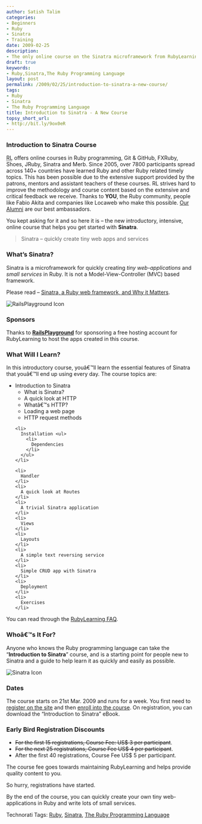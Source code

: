 ```yaml
---
author: Satish Talim
categories:
- Beginners
- Ruby
- Sinatra
- Training
date: 2009-02-25
description:
- The only online course on the Sinatra microframework from RubyLearning.
draft: true
keywords:
- Ruby,Sinatra,The Ruby Programming Language
layout: post
permalink: /2009/02/25/introduction-to-sinatra-a-new-course/
tags:
- Ruby
- Sinatra
- The Ruby Programming Language
title: Introduction to Sinatra - A New Course
topsy_short_url:
- http://bit.ly/9ox0eR
---
```


<div>
  <h3>
    Introduction to Sinatra Course
  </h3>
  
  <p class="update">
    <abbr title="RubyLearning">RL</abbr> offers online courses in Ruby programming, Git & GitHub, FXRuby, Shoes, JRuby, Sinatra and Merb. Since 2005, over 7800 participants spread across 140+ countries have learned Ruby and other Ruby related timely topics. This has been possible due to the extensive support provided by the patrons, mentors and assistant teachers of these courses. RL strives hard to improve the methodology and course content based on the extensive and critical feedback we receive. Thanks to <strong>YOU</strong>, the Ruby community, people like Fabio Akita and companies like Locaweb who make this possible. <a href="http://rubylearning.com/other/testimonials.html">Our Alumni</a> are our best ambassadors.
  </p>
  
  <p>
    <span class="drop_cap">Y</span>ou kept asking for it and so here it is &#8211; the new introductory, intensive, online course that helps you get started with <strong>Sinatra</strong>.
  </p>
  
  <blockquote class="right">
    <p>
      Sinatra &#8211; quickly create tiny web apps and services
    </p>
  </blockquote>
  
  <h3>
    What&#8217;s Sinatra?
  </h3>
  
  <p>
    Sinatra is a microframework for quickly creating <em>tiny web-applications</em> and <em>small services</em> in Ruby. It is not a Model-View-Controller (MVC) based framework.
  </p>
  
  <p>
    Please read &#8211; <a href="http://deadprogrammersociety.blogspot.com/2007/10/sinatra-ruby-web-framework-and-why-it.html">Sinatra, a Ruby web framework, and Why it Matters</a>.
  </p>
  
  <p>
    <img class="alignright" src="http://rubylearning.com/images/rplogo.png" alt="RailsPlayground Icon" title="RailsPlayground for Rails Hosting Solutions" />
  </p>
  
  <h3>
    Sponsors
  </h3>
  
  <p>
    Thanks to <a href="http://railsplayground.com/"><strong>RailsPlayground</strong></a> for sponsoring a free hosting account for RubyLearning to host the apps created in this course.
  </p>
  
  <h3>
    What Will I Learn?
  </h3>
  
  <p>
    In this introductory course, youâ€™ll learn the essential features of Sinatra that youâ€™ll end up using every day. The course topics are:
  </p>
  
  <ul>
    <li>
      Introduction to Sinatra <ul>
        <li>
          What is Sinatra?
        </li>
        <li>
          A quick look at HTTP
        </li>
        <li>
          Whatâ€™s HTTP?
        </li>
        <li>
          Loading a web page
        </li>
        <li>
          HTTP request methods
        </li>
      </ul>
    </li>
    
    <li>
      Installation <ul>
        <li>
          Dependencies
        </li>
      </ul>
    </li>
    
    <li>
      Handler
    </li>
    <li>
      A quick look at Routes
    </li>
    <li>
      A trivial Sinatra application
    </li>
    <li>
      Views
    </li>
    <li>
      Layouts
    </li>
    <li>
      A simple text reversing service
    </li>
    <li>
      Simple CRUD app with Sinatra
    </li>
    <li>
      Deployment
    </li>
    <li>
      Exercises
    </li>
  </ul>
  
  <p>
    You can read through the <a href="http://rubylearning.com/satishtalim/faq.html">RubyLearning FAQ</a>.
  </p>
  
  <h3>
    Whoâ€™s It For?
  </h3>
  
  <p>
    Anyone who knows the Ruby programming language can take the &#8220;<strong>Introduction to Sinatra</strong>&#8221; course, and is a starting point for people new to Sinatra and a guide to help learn it as quickly and easily as possible.
  </p>
  
  <p>
    <img class="alignright" src="http://rubylearning.com/images/sinatralogo.jpg" alt="Sinatra Icon" title="Sinatra microframework" />
  </p>
  
  <h3>
    Dates
  </h3>
  
  <p>
    The course starts on 21st Mar. 2009 and runs for a week. You first need to <a href="http://rubylearning.org/">register on the site</a> and then <a href="http://rubylearning.org/class/course/view.php?id=27">enroll into the course</a>. On registration, you can download the &#8220;Introduction to Sinatra&#8221; eBook.
  </p>
  
  <h3>
    Early Bird Registration Discounts
  </h3>
  
  <ul>
    <li>
      <span style="text-decoration: line-through">For the first 15 registrations, Course Fee: US$ 3 per participant</span>.
    </li>
    <li>
      <span style="text-decoration: line-through">For the next 25 registrations, Course Fee US$ 4 per participant</span>.
    </li>
    <li>
      After the first 40 registrations, Course Fee US$ 5 per participant.
    </li>
  </ul>
  
  <p>
    The course fee goes towards maintaining RubyLearning and helps provide quality content to you.
  </p>
  
  <p>
    So hurry, registrations have started.
  </p>
  
  <p class="alert">
    By the end of the course, you can quickly create your own tiny web-applications in Ruby and write lots of small services.
  </p>
</div>

Technorati Tags: <a href="http://technorati.com/tag/Ruby" rel="tag">Ruby</a>, <a href="http://technorati.com/tag/Sinatra" rel="tag">Sinatra</a>, <a href="http://technorati.com/tag/The+Ruby+Programming+Language" rel="tag">The Ruby Programming Language</a>
